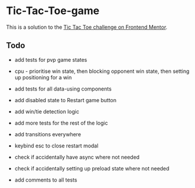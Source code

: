 # Tic-Tac-Toe-game

This is a solution to the [Tic Tac Toe challenge on Frontend Mentor](https://www.frontendmentor.io/challenges/tic-tac-toe-game-Re7ZF_E2v).

## Todo

-   add tests for pvp game states
-   cpu - prioritise win state, then blocking opponent win state, then setting up positioning for a win

-   add tests for all data-using components
-   add disabled state to Restart game button
-   add win/tie detection logic
-   add more tests for the rest of the logic
-   add transitions everywhere
-   keybind esc to close restart modal

-   check if accidentally have async where not needed
-   check if accidentally setting up preload state where not needed
-   add comments to all tests
